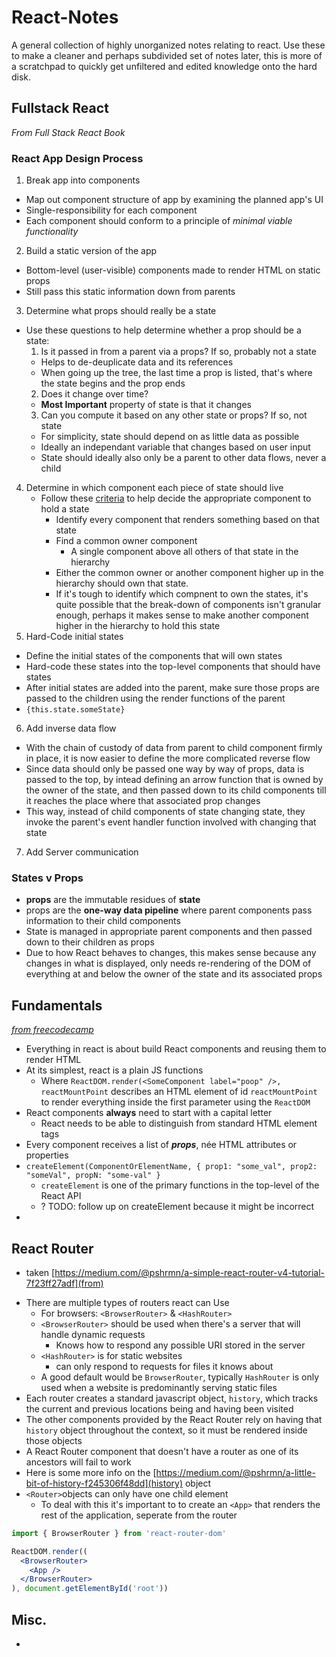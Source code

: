 # React-Notes
A general collection of highly unorganized notes relating to react. Use these to make a cleaner and perhaps subdivided set of notes later, this is more of a scratchpad to quickly get unfiltered and edited knowledge onto the hard disk.

## Fullstack React
*From Full Stack React Book*

### React App Design Process
1. Break app into components
  - Map out component structure of app by examining the planned app's UI
  - Single-responsibility for each component
  - Each component should conform to a principle of *minimal viable functionality*
2. Build a static version of the app
  - Bottom-level (user-visible) components made to render HTML on static props
  - Still pass this static information down from parents
3. Determine what props should really be a state
  - Use these questions to help determine whether a prop should be a state:
    1. Is it passed in from a parent via a props? If so, probably not a state
      - Helps to de-deuplicate data and its references
      - When going up the tree, the last time a prop is listed, that's where the state begins and the prop ends
    2. Does it change over time?
      - **Most Important** property of state is that it changes
    3. Can you compute it based on any other state or props? If so, not state
      - For simplicity, state should depend on as little data as possible
      - Ideally an independant variable that changes based on user input
      - State should ideally also only be a parent to other data flows, never a child
4. Determine in which component each piece of state should live
    - Follow these [criteria](https://facebook.github.io/react/docs/thinking-in-react.html) to help decide the appropriate component to hold a state
      - Identify every component that renders something based on that state
      - Find a common owner component
        - A single component above all others of that state in the hierarchy
      - Either the common owner or another component higher up in the hierarchy should own that state.
      - If it's tough to identify which compnent to own the states, it's quite possible that the break-down of components isn't granular enough, perhaps it makes sense to make another component higher in the hierarchy to hold this state
5. Hard-Code initial states
  - Define the initial states of the components that will own states
  - Hard-code these states into the top-level components that should have states
  - After initial states are added into the parent, make sure those props are passed to the children using the render functions of the parent
  - `{this.state.someState}`
6. Add inverse data flow
  - With the chain of custody of data from parent to child component firmly in place, it is now easier to define the more complicated reverse flow
  - Since data should only be passed one way by way of props, data is passed to the top, by intead defining an arrow function that is owned by the owner of the state, and then passed down to its child components till it reaches the place where that associated prop changes
  - This way, instead of child components of state changing state, they invoke the parent's event handler function involved with changing that state
7. Add Server communication

### States v Props
- **props** are the immutable residues of **state**
- props are the **one-way data pipeline** where parent components pass information to their child components
- State is managed in appropriate parent components and then passed down to their children as props
- Due to how React behaves to changes, this makes sense because any changes in what is displayed, only needs re-rendering of the DOM of everything at and below the owner of the state and its associated props

## Fundamentals
*[from freecodecamp](http://bit.ly/2vYaG9A)*
- Everything in react is about build React components and reusing them to render HTML
- At its simplest, react is a plain JS functions
  - Where `ReactDOM.render(<SomeComponent label="poop" />, reactMountPoint` describes an HTML element of id `reactMountPoint` to render everything inside the first parameter using the `ReactDOM`
- React components **always** need to start with a capital letter
  - React needs to be able to distinguish from standard HTML element tags
- Every component receives a list of ***props***, née HTML attributes or properties
- `createElement(ComponentOrElementName, { prop1: "some_val", prop2: "someVal", propN: "some-val" }`
  - `createElement` is one of the primary functions in the top-level of the React API
  - ? TODO: follow up on createElement because it might be incorrect
-

## React Router
* taken [https://medium.com/@pshrmn/a-simple-react-router-v4-tutorial-7f23ff27adf](from)
- There are multiple types of routers react can Use
  - For browsers: `<BrowserRouter>` & `<HashRouter>`
  - `<BrowserRouter>` should be used when there's a server that will handle dynamic requests
    - Knows how to respond any possible URI stored in the server
  - `<HashRouter>` is for static websites
    - can only respond to requests for files it knows about
  - A good default would be `BrowserRouter`, typically `HashRouter` is only used when a website is predominantly serving static files
- Each router creates a standard javascript object, `history`, which tracks the current and previous locations being and having been visited
- The other components provided by the React Router rely on having that `history` object throughout the context, so it must be rendered inside those objects
- A React Router component that doesn't have a router as one of its ancestors will fail to work
- Here is some more info on the [https://medium.com/@pshrmn/a-little-bit-of-history-f245306f48dd](history) object
- `<Router>`objects can only have one child element
  - To deal with this it's important to to create an `<App>` that renders the rest of the application, seperate from the router
```jsx
import { BrowserRouter } from 'react-router-dom'

ReactDOM.render((
  <BrowserRouter>
    <App />
  </BrowserRouter>
), document.getElementById('root'))
```



## Misc.
-
